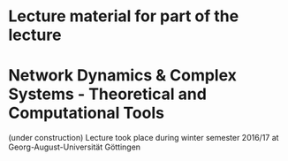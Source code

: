 # Lecture material for part of the lecture 
# Network Dynamics & Complex Systems - Theoretical and Computational Tools 
(under construction)
Lecture took place during winter semester 2016/17 at Georg-August-Universität Göttingen

